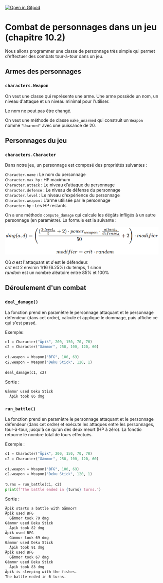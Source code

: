 [![Open in Gitpod](https://gitpod.io/button/open-in-gitpod.svg)](https://gitpod-redirect-0.herokuapp.com/)

# Combat de personnages dans un jeu (chapitre 10.2)

<!-- Avant de commencer. Consulter les instructions à suivre dans [instructions.md](instructions.md) -->

Nous allons programmer une classe de personnage très simple qui permet d'effectuer des combats tour-à-tour dans un jeu.

## Armes des personnages
### `characters.Weapon`

On veut une classe qui représente une arme. Une arme possède un nom, un niveau d'attaque et un niveau minimal pour l'utiliser.

Le nom ne peut pas être changé.

On veut une méthode de classe `make_unarmed` qui construit un `Weapon` nommé `"Unarmed"` avec une puissance de 20.

## Personnages du jeu
### `characters.Character`

Dans notre jeu, un personnage est composé des propriétés suivantes :

`Character.name` : Le nom du personnage <br>
`Character.max_hp` : HP maximum <br>
`Character.attack` : Le niveau d'attaque du personnage <br>
`Character.defense` : Le niveau de défense du personnage <br>
`Character.level` : Le niveau d'expérience du personnage <br>
`Character.weapon` : L'arme utilisée par le personnage <br>
`Character.hp` : Les HP restants <br>

On a une méthode `compute_damage` qui calcule les dégâts infligés à un autre personnage (en paramètre). La formule est la suivante : 

<img src="doc/assets/dmg_eq.png" width="600">

Où *a* est l'attaquant et *d* est le défendeur. <br>
*crit* est 2 environ 1/16 (6.25%) du temps, 1 sinon <br>
*random* est un nombre aléatoire entre 85% et 100%

## Déroulement d'un combat

### `deal_damage()`

La fonction prend en paramètre le personnage attaquant et le personnage défendeur (dans cet ordre), calcule et applique le dommage, puis affiche ce qui s'est passé.

Exemple:
```python
c1 = Character("Äpik", 200, 150, 70, 70)
c2 = Character("Gämmor", 250, 100, 120, 60)

c1.weapon = Weapon("BFG", 100, 69)
c2.weapon = Weapon("Deku Stick", 120, 1)

deal_damage(c1, c2)
```

Sortie :
```
Gämmor used Deku Stick
  Äpik took 86 dmg
```

### `run_battle()`

La fonction prend en paramètre le personnage attaquant et le personnage défendeur (dans cet ordre) et exécute les attaques entre les personnages, tour-à-tour, jusqu'à ce qu'un des deux meurt (HP à zéro). La fonctio retourne le nombre total de tours effectués.

Exemple :
```python
c1 = Character("Äpik", 200, 150, 70, 70)
c2 = Character("Gämmor", 250, 100, 120, 60)

c1.weapon = Weapon("BFG", 100, 69)
c2.weapon = Weapon("Deku Stick", 120, 1)

turns = run_battle(c1, c2)
print(f"The battle ended in {turns} turns.")
```

Sortie :
```
Äpik starts a battle with Gämmor!
Äpik used BFG
  Gämmor took 70 dmg
Gämmor used Deku Stick
  Äpik took 82 dmg
Äpik used BFG
  Gämmor took 69 dmg
Gämmor used Deku Stick
  Äpik took 91 dmg
Äpik used BFG
  Gämmor took 67 dmg
Gämmor used Deku Stick
  Äpik took 83 dmg
Äpik is sleeping with the fishes.
The battle ended in 6 turns.
```